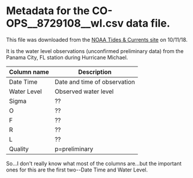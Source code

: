 # Metadata for the CO-OPS__8729108__wl.csv data file.

This file was downloaded from the [NOAA Tides & Currents site](https://tidesandcurrents.noaa.gov/waterlevels.html?id=8729108&units=standard&bdate=20181009&edate=20181012&timezone=GMT&datum=MLLW&interval=6&action=) on 10/11/18.

It is the water level observations (unconfirmed preliminary data) from the Panama City, FL station during Hurricane Michael.

|Column name | Description|
|------------|------------|
| Date Time | Date and time of observation
|Water Level | Observed water level
| Sigma | ??
|O |??
|F |??
|R |??
| L|??
|Quality| p=preliminary 

So...I don't really know what most of the columns are...but the important ones for this are the first two--Date Time and Water Level.
